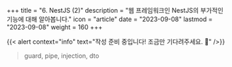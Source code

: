 +++
title = "6. NestJS (2)"
description = "웹 프레임워크인 NestJS의 부가적인 기능에 대해 알아봅니다."
icon = "article"
date = "2023-09-08"
lastmod = "2023-09-08"
weight = 160
+++

{{< alert context="info" text="작성 준비 중입니다! 조금만 기다려주세요. 🥹" />}}

> guard, pipe, injection, dto
